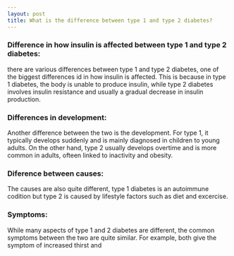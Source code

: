 ```yaml
---
layout: post
title: What is the difference between type 1 and type 2 diabetes?
---
```


### Difference in how insulin is affected between type 1 and type 2 diabetes:
there are various differences between type 1 and type 2 diabetes, one of the biggest differences id in how insulin is affected. This is because in type 1 diabetes, the body is unable to produce insulin, while type 2 diabetes involves insulin resistance and usually a gradual decrease in insulin production. 

### Differences in development:
Another difference between the two is the development. For type 1, it typically develops suddenly and is mainly diagnosed in children to young adults. On the other hand, type 2 usually develops overtime and is more common in adults, ofteen linked to inactivity and obesity.

### Diference between causes:
The causes are also quite different, type 1 diabetes is an autoimmune codition but type 2 is caused by lifestyle factors such as diet and excercise.

### Symptoms:
While many aspects of type 1 and 2 diabetes are different, the common symptoms between the two are quite similar. For example, both give the symptom of increased thirst and
